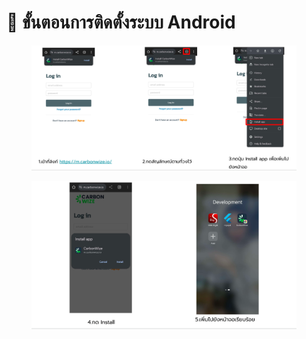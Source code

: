 # 📝 ขั้นตอนการติดตั้งระบบ Android

<figure><img src="../.gitbook/assets/image (135).png" alt=""><figcaption></figcaption></figure>



<figure><img src="../.gitbook/assets/image (133).png" alt=""><figcaption></figcaption></figure>

